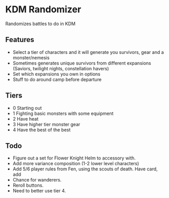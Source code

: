 # KDM Randomizer

Randomizes battles to do in KDM

## Features

- Select a tier of characters and it will generate you survivors, gear and a monster/nemesis
- Sometimes generates unique survivors from different expansions (Saviors, twilight nights, constellation havers)
- Set which expansions you own in options
- Stuff to do around camp before departure

## Tiers

- 0 Starting out
- 1 Fighting basic monsters with some equipment
- 2 Have heat
- 3 Have higher tier monster gear
- 4 Have the best of the best

## Todo

- Figure out a set for Flower Knight Helm to accessory with.
- Add more variance composition (1-2 lower level characters)
- Add 5/6 player rules from Fen, using the scouts of death. Have card, add
- Chance for wanderers.
- Reroll buttons.
- Need to better use tier 4.
